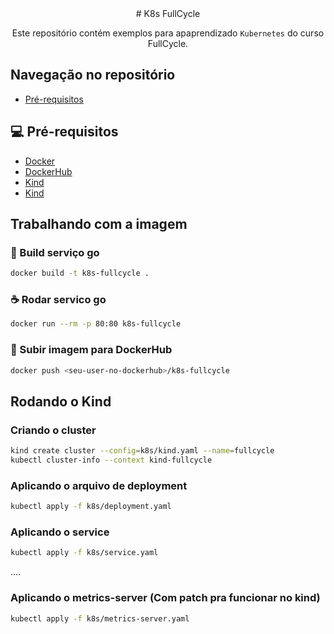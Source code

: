 <div align="center">
# K8s FullCycle

Este repositório contém exemplos para apaprendizado `Kubernetes` do curso FullCycle.
</div>

## Navegação no repositório
- [Pré-requisitos](#pré-requisitos)

## 💻 Pré-requisitos
- [Docker](https://www.docker.com/)
- [DockerHub](https://hub.docker.com/)
- [Kind](https://kind.sigs.k8s.io/docs/user/quick-start/)
- [Kind](https://kind.sigs.k8s.io/docs/user/quick-start/)

## Trabalhando com a imagem

### 🚀 Build serviço go
```bash
docker build -t k8s-fullcycle .
```

### ☕ Rodar servico go 
```bash
docker run --rm -p 80:80 k8s-fullcycle
```
### 🚀 Subir imagem para DockerHub
```bash
docker push <seu-user-no-dockerhub>/k8s-fullcycle
```

## Rodando o Kind

### Criando o cluster
```bash
kind create cluster --config=k8s/kind.yaml --name=fullcycle
kubectl cluster-info --context kind-fullcycle
```
### Aplicando o arquivo de deployment
```bash
kubectl apply -f k8s/deployment.yaml
```
### Aplicando o service
```bash
kubectl apply -f k8s/service.yaml
```
....
### Aplicando o metrics-server (Com patch pra funcionar no kind)
```bash
kubectl apply -f k8s/metrics-server.yaml
```
